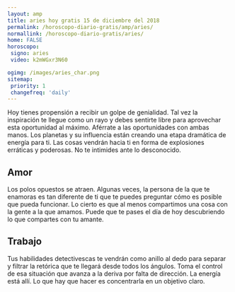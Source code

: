 ```yaml
---
layout: amp
title: aries hoy gratis 15 de diciembre del 2018 
permalink: /horoscopo-diario-gratis/amp/aries/
normallink: /horoscopo-diario-gratis/aries/
home: FALSE
horoscopo:
 signo: aries
 video: k2mWGxr3N60

ogimg: /images/aries_char.png
sitemap:
 priority: 1
 changefreq: 'daily'
---
```



Hoy tienes propensión a recibir un golpe de genialidad. Tal vez la inspiración te llegue como un rayo y debes sentirte libre para aprovechar esta oportunidad al máximo. Aférrate a las oportunidades con ambas manos. Los planetas y su influencia están creando una etapa dramática de energía para ti. Las cosas vendrán hacia ti en forma de explosiones erráticas y poderosas. No te intimides ante lo desconocido.

## Amor

Los polos opuestos se atraen. Algunas veces, la persona de la que te enamoras es tan diferente de ti que te puedes preguntar cómo es posible que pueda funcionar. Lo cierto es que al menos compartimos una cosa con la gente a la que amamos. Puede que te pases el día de hoy descubriendo lo que compartes con tu amante.

## Trabajo

Tus habilidades detectivescas te vendrán como anillo al dedo para separar y filtrar la retórica que te llegará desde todos los ángulos. Toma el control de esa situación que avanza a la deriva por falta de dirección. La energía está allí. Lo que hay que hacer es concentrarla en un objetivo claro.